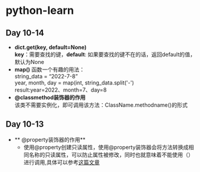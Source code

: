 # python-learn

## Day 10-14
* **dict.get(key, default=None)**<br>
**key**：需要查找的键，**default**: 如果要查找的键不在的话，返回default的值，默认为None<br>
* **map()** 函数一个有趣的用法：<br>
string_data = “2022-7-8”<br>
year, month, day = map(int, string_data.split('-')<br>
result:year=2022、month=7、day=8<br>
* **@classmethod装饰器的作用**<br>
该类不需要实例化，即可调用该方法：ClassName.methodname()的形式

## Day 10-13
* ** @property装饰器的作用**<br>
  * 使用@property创建只读属性，使用@property装饰器会将方法转换成相同名称的只读属性，可以防止属性被修改，同时也就意味着不能使用（）进行调用,具体可以参考[这篇文章](https://zhuanlan.zhihu.com/p/64487092)
